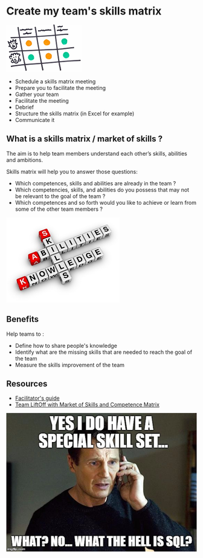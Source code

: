 # Create my team's skills matrix
![Skills matrix](images/skills-matrix.png)

* Schedule a skills matrix meeting
* Prepare you to facilitate the meeting
* Gather your team
* Facilitate the meeting
* Debrief
* Structure the skills matrix (in Excel for example)
* Communicate it

## What is a skills matrix / market of skills ?
The aim is to help team members understand each other’s skills, abilities and ambitions.

Skills matrix will help you to answer those questions:  
* Which competences, skills and abilities are already in the team ?
* Which competencies, skills, and abilities do you possess that may not be relevant to the goal of the team ?
* Which competences and so forth would you like to achieve or learn from some of the other team members ?

![Skills matrix](images/skills-matrix1.jpg)

## Benefits
Help teams to :
* Define how to share people's knowledge
* Identify what are the missing skills that are needed to reach the goal of the team
* Measure the skills improvement of the team

## Resources
* [Facilitator's guide](https://medium.com/practicalscrum/market-of-skills-634a6ebf3363)
* [Team LiftOff with Market of Skills and Competence Matrix](https://blog.crisp.se/2012/11/06/anderslaestadius/team-liftoff-with-market-of-skills-and-competence-matrix)

![Skills matrix](images/skills-matrix2.jpg)